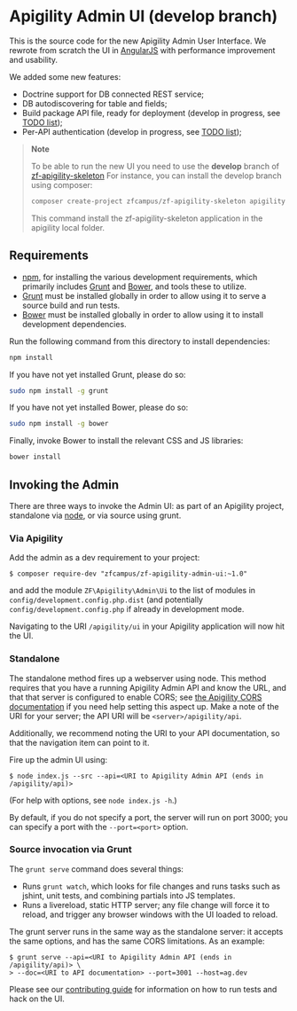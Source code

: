 Apigility Admin UI (develop branch)
===================================

This is the source code for the new Apigility Admin User Interface.
We rewrote from scratch the UI in [AngularJS](https://angularjs.org/) with performance improvement and usability.

We added some new features:

- Doctrine support for DB connected REST service;
- DB autodiscovering for table and fields;
- Build package API file, ready for deployment (develop in progress, see [TODO list](TODO.md));
- Per-API authentication (develop in progress, see [TODO list](TODO.md));

> **Note**
>
> To be able to run the new UI you need to use the **develop** branch of [zf-apigility-skeleton](https://github.com/zfcampus/zf-apigility-skeleton)
> For instance, you can install the develop branch using composer:
>
> ```sh
> composer create-project zfcampus/zf-apigility-skeleton apigility dev-develop
> ```
>
> This command install the zf-apigility-skeleton application in the apigility local folder. 


Requirements
------------

- [npm](https://npmjs.org/), for installing the various development
  requirements, which primarily includes [Grunt](http://gruntjs.com) and
  [Bower](http://bower.io/), and tools these to utilize.
- [Grunt](http://gruntjs.com/) must be installed globally in order to allow using
  it to serve a source build and run tests.
- [Bower](http://bower.io/) must be installed globally in order to allow using
  it to install development dependencies.

Run the following command from this directory to install dependencies:

```sh
npm install
```

If you have not yet installed Grunt, please do so:

```sh
sudo npm install -g grunt
```

If you have not yet installed Bower, please do so:

```sh
sudo npm install -g bower
```

Finally, invoke Bower to install the relevant CSS and JS libraries:

```sh
bower install
```

Invoking the Admin
------------------

There are three ways to invoke the Admin UI: as part of an Apigility project,
standalone via [node](https://nodejs.org), or via source using grunt.

### Via Apigility

Add the admin as a dev requirement to your project:

```console
$ composer require-dev "zfcampus/zf-apigility-admin-ui:~1.0"
```

and add the module `ZF\Apigility\Admin\Ui` to the list of modules in
`config/development.config.php.dist` (and potentially
`config/development.config.php` if already in development mode.

Navigating to the URI `/apigility/ui` in your Apigility application will now hit the UI.

### Standalone

The standalone method fires up a webserver using node. This method requires that
you have a running Apigility Admin API and know the URL, and that that server is
configured to enable CORS; see [the Apigility CORS
documentation](https://apigility.org/documentation/recipes/allowing-request-from-other-domains)
if you need help setting this aspect up. Make a note of the URI for your server;
the API URI will be `<server>/apigility/api`.

Additionally, we recommend noting the URI to your API documentation, so that the
navigation item can point to it.

Fire up the admin UI using:

```console
$ node index.js --src --api=<URI to Apigility Admin API (ends in /apigility/api)>
```

(For help with options, see `node index.js -h`.)

By default, if you do not specify a port, the server will run on port 3000; you
can specify a port with the `--port=<port>` option.

### Source invocation via Grunt

The `grunt serve` command does several things:

- Runs `grunt watch`, which looks for file changes and runs tasks such as jshint, unit tests, and combining partials into JS templates.
- Runs a livereload, static HTTP server; any file change will force it to reload, and trigger any browser windows with the UI loaded to reload.

The grunt server runs in the same way as the standalone server: it accepts the same options, and has the same CORS limitations. As an example:

```console
$ grunt serve --api=<URI to Apigility Admin API (ends in /apigility/api)> \
> --doc=<URI to API documentation> --port=3001 --host=ag.dev
```

Please see our [contributing guide](CONTRIBUTING.md) for information on how to
run tests and hack on the UI.

